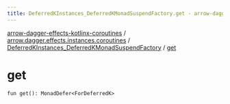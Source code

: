 ```yaml
---
title: DeferredKInstances_DeferredKMonadSuspendFactory.get - arrow-dagger-effects-kotlinx-coroutines
---
```


[arrow-dagger-effects-kotlinx-coroutines](../../index.html) / [arrow.dagger.effects.instances.coroutines](../index.html) / [DeferredKInstances_DeferredKMonadSuspendFactory](index.html) / [get](./get.html)

# get

`fun get(): MonadDefer<ForDeferredK>`